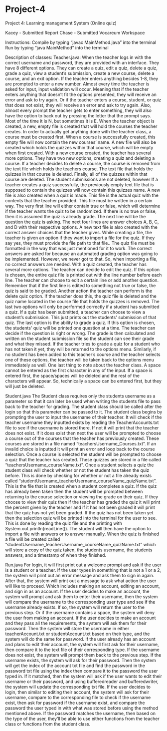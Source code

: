 # Project-4
Project 4: Learning management System (Online quiz)

Kacey - Submitted Report
Chase - Submitted Vocareum Workspace

Instructions:
Compile by typing “javac MainMethod.java” into the terminal
Run by typing “java MainMethod” into the terminal

Description of classes:
Teacher.java:
	When the teacher logs in with the correct username and password, they are provided with an interface. They have 8 different options. They can create a quiz, edit a quiz, delete a quiz, grade a quiz, view a student’s submission, create a new course, delete a course, and an exit option. If the teacher enters anything besides 1-8, they are prompted to enter a new number. 
Almost every time the teacher is asked for input, input validation will occur. Meaning that if the teacher enters anything that doesn’t fit the options presented, they will receive an error and ask to try again. Or if the teacher enters a course, student, or quiz that does not exist, they will receive an error and ask to try again. Also, almost every prompt the teacher gets to enter something, they will also have the option to back out by pressing the letter that the prompt says. Most of the time it is N, but sometimes it is E. 
When the teacher object is created, a new, empty file is created that will hold the courses the teacher creates. In order to actually get anything done with the teacher class, a course must be created first. When a course is successfully created, this empty file will now contain the new courses’ name. A new file will also be created which holds the quizzes within that course, which will be empty when first created. With a new course created, the teacher has several more options. They have two new options, creating a quiz and deleting a course. 
If a teacher decides to delete a course, the course is removed from the text file which holds the teachers course. The text file that holds the quizzes in that course is deleted. Finally, all of the quizzes within that course are deleted. The student submissions are not deleted, however
If a teacher creates a quiz successfully, the previously empty text file that is supposed to contain the quizzes will now contain this quizzes name. A new file is also created when a quiz is made. This file is the actual quiz with the contents that the teacher provided. This file must be written in a certain way. The very first line will either contain true or false, which will determine if the teacher wants the quiz to be randomized. If there is no true or false, then it is assumed the quiz is already grade. The next line will be the question the quiz is asking. The next four lines are answer choices A, B, C, and D with their respective options. A new text file is also created with the correct answer choices that the teacher gives. While creating a file, the teacher is given an option if they want to import a file for the quiz. If they say yes, they must provide the file path to that file.. The quiz file must be formatted in the way that was just mentioned for it to work. The correct answers are asked for because an automated grading option was going to be implemented. However, we never got to that. So, when importing a file, no correct answers are needed.
With a quiz created, the teacher has several more options. The teacher can decide to edit the quiz. If this option is chosen, the entire quiz file is printed out with the line number before each line. The teacher can choose to edit a certain line or add another question. Remember that if the first line is edited to something not true or false, the quiz is said to be graded.
Another action the teacher can perform is the delete quiz option. If the teacher does this, the quiz file is deleted and the quiz name located in the course file that holds the quizzes is removed.
The last two options will only be performed correctly if a student has submitted a quiz. If a quiz has been submitted, a teacher can choose to view a student’s submission. This just prints out the students' submission of that quiz.
The last option is the ability to grade a quiz. If this option is chosen, the students' quiz will be printed one question at a time. The teacher can decide if the question is right or wrong. The grade is then calculated and written on the student submission file so the student can see their grade and what they missed. If the teacher tries to grade a quiz for a student who has not taken it yet, they will be returned to the options menu. Similarly, if no student has been added to this teacher’s course and the teacher selects one of these options, the teacher will be taken back to the options menu immediately as well.
One last thing to note about the teacher class. A space cannot be entered as the first character in any of the input. If a space is entered first, the space/spaces will be deleted and the rest of the characters will appear. So, technically a space can be entered first, but they will just be deleted. 




Student.java
The Student class requires only the students username as a parameter so that it can later be used when writing the students file to pass back to the teacher for grading. The student class should be called after the login so that this parameter can be passed to it. The student class begins by prompting the user to input the username of their teacher. It will check if the teacher username they inputted exists by reading the TeacherAccounts.txt file to see if the username is stored there. If not it will print that the teacher does not exist. If it does exist then next the user will be prompted to choose a course out of the courses that the teacher has previously created. These courses are stored in a file named “teachersUsername_Courses.txt”. If an invalid choice is inputted it will print an error and loop back to the course selection. Once a course is selected the student will be prompted to choose a quiz that the teacher has created. These quizzes are stored in a file called “teachersUsername_courseName.txt”. Once a student selects a quiz the student class will check whether or not the student has taken the quiz before. This is done by checking for whether or not a file already exists called “studentUsername_teacherUsername_courseName_quizName.txt”. This is the file that is created when a student completes a quiz. If the quiz has already been taken then the student will be prompted between returning to the course selection or viewing the grade on their quiz. If they choose to view their quiz then if the teacher has graded the quiz it will print the percent given by the teacher and if it has not been graded it will print that the quiz has not yet been graded. If the quiz has not been taken yet then the selection quiz will be printed into the terminal for the user to see. This is done by reading the quiz file and the printing with System.out.println(readLine()). The student will then have the option to import a file with answers or to answer manually. When the quiz is finished a file will be created called “studentUsername_teacherUsername_courseName_quizName.txt” which will store a copy of the quiz taken, the students username, the students answers, and a timestamp of when they finished.


Run.java
For login, it will first print out a welcome prompt and ask if the user is a student or a teacher. If the user types in something that is not a 1 or a 2, the system will print out an error message and ask them to sign in again. After that, the system will print out a message to ask what action the user will like to proceed. Which includes making an account, editing an account, and sign in as an account. If the user decides to make an account, the system will prompt and ask them to enter their username, then the system will compare the username to the corresponding user type and see if the username already exists. If so, the system will return the user to the previous step. Or if the username contains a space, the system will deny the user from making an account. If the user decides to make an account and they pass all the requirements, the system will ask them for their password. Then the system will store the username in either teacherAccount.txt or studentAccount.txt based on their type, and the system will do the same for password. If the user already has an account and plans to edit their account, the system will first ask for their username, then compare it to the text file of their corresponding type. If the username does not exist, the system will prompt them back to the previous step. If the username exists, the system will ask for their password. Then the system will get the index of the account txt file and find the password in the password txt file using the index then compare it to the password the user typed in. If it matched, then the system will ask if the user wants to edit their username or their password, and using bufferedreader and bufferedwriter, the system will update the corresponding txt file. If the user decides to login, then similar to editing their account, the system will ask for their username, compare to the corresponding file to check if the username exist, then ask for password if the username exist, and compare the password the user typed in with what was stored before using the method mentioned above. If the password matches the username, then based on the type of the user, they’ll be able to use either functions from the teacher class or functions from the student class. 


